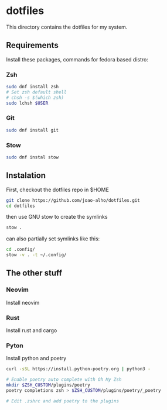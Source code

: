 # dotfiles

This directory contains the dotfiles for my system.

## Requirements

Install these packages, commands for fedora based distro:

### Zsh

```bash
sudo dnf install zsh
# Set zsh default shell
# chsh -s $(which zsh)
sudo lchsh $USER
```


### Git

```bash
sudo dnf install git
```

### Stow

```bash
sudo dnf instal stow
```

## Instalation

First, checkout the dotfiles repo in $HOME 

```bash
git clone https://github.com/joao-alho/dotfiles.git
cd dotfiles
```

then use GNU stow to create the symlinks

```bash
stow .
```

can also partially set symlinks like this:

```bash
cd .config/
stow -v . -t ~/.config/
```

## The other stuff

### Neovim
Install neovim

### Rust
Install rust and cargo

### Pyton
Install python and poetry

```zsh
curl -sSL https://install.python-poetry.org | python3 -

# Enable poetry auto complete with Oh My Zsh
mkdir $ZSH_CUSTOM/plugins/poetry
poetry completions zsh > $ZSH_CUSTOM/plugins/poetry/_poetry

# Edit .zshrc and add poetry to the plugins
```
